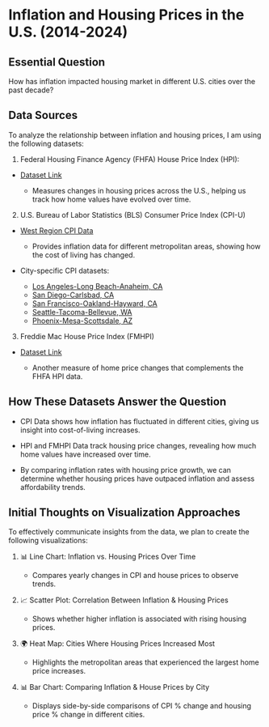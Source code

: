 # Inflation and Housing Prices in the U.S. (2014-2024)

## Essential Question

How has inflation impacted housing market in different U.S. cities over the past decade?

## Data Sources

To analyze the relationship between inflation and housing prices, I am using the following datasets:

1. Federal Housing Finance Agency (FHFA) House Price Index (HPI):

* [Dataset Link](https://www.fhfa.gov/data/hpi/datasets?utm_source=chatgpt.com)

  * Measures changes in housing prices across the U.S., helping us track how home values have evolved over time.

2. U.S. Bureau of Labor Statistics (BLS) Consumer Price Index (CPI-U)

* [West Region CPI Data](https://www.bls.gov/regions/west/factsheet/consumer-price-index-data-tables.htm?utm_source=chatgpt.com)

  * Provides inflation data for different metropolitan areas, showing how the cost of living has changed.

* City-specific CPI datasets:
  * [Los Angeles-Long Beach-Anaheim, CA](https://data.bls.gov/timeseries/CUURS49ASA0&output_view=pct_12mths#)
  * [San Diego-Carlsbad, CA](https://data.bls.gov/timeseries/CUURS49ESA0&output_view=pct_12mths)
  * [San Francisco-Oakland-Hayward, CA](https://data.bls.gov/timeseries/CUURS49BSA0&output_view=pct_12mths)
  * [Seattle-Tacoma-Bellevue, WA](https://data.bls.gov/timeseries/CUURS49DSA0&output_view=pct_12mths)
  * [Phoenix-Mesa-Scottsdale, AZ](https://data.bls.gov/timeseries/CUURS48ASA0&output_view=pct_12mths)

3. Freddie Mac House Price Index (FMHPI)

* [Dataset Link](https://www.freddiemac.com/research/indices/house-price-index?utm_source=chatgpt.com)

  * Another measure of home price changes that complements the FHFA HPI data.

## How These Datasets Answer the Question

* CPI Data shows how inflation has fluctuated in different cities, giving us insight into cost-of-living increases.

* HPI and FMHPI Data track housing price changes, revealing how much home values have increased over time.
  
* By comparing inflation rates with housing price growth, we can determine whether housing prices have outpaced inflation and assess affordability trends.

## Initial Thoughts on Visualization Approaches

To effectively communicate insights from the data, we plan to create the following visualizations:

1. 📊 Line Chart: Inflation vs. Housing Prices Over Time

   * Compares yearly changes in CPI and house prices to observe trends.

3. 📈 Scatter Plot: Correlation Between Inflation & Housing Prices

   * Shows whether higher inflation is associated with rising housing prices.

3. 🌍 Heat Map: Cities Where Housing Prices Increased Most
  
   * Highlights the metropolitan areas that experienced the largest home price increases.

6. 📊 Bar Chart: Comparing Inflation & House Prices by City
   
   * Displays side-by-side comparisons of CPI % change and housing price % change in different cities.

